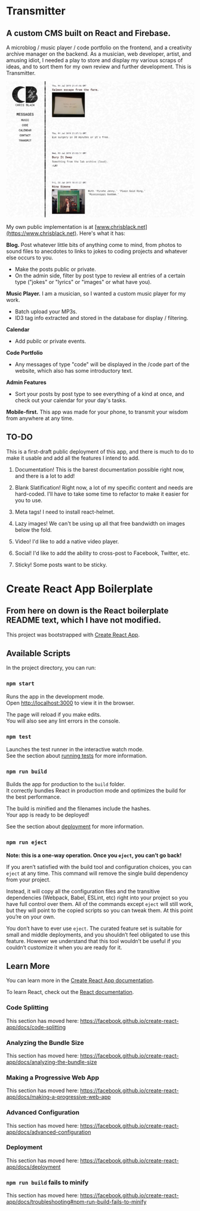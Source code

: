 # Transmitter

## A custom CMS built on React and Firebase.

A microblog / music player / code portfolio on the frontend, and a creativity archive manager on the backend. As a musician, web developer, artist, and amusing idiot, I needed a play to store and display my various scraps of ideas, and to sort them for my own review and further development. This is Transmitter.

![Transmitter public view.](./src/assets/img/screenshot.JPG)

My own public implementation is at [www.chrisblack.net](https://www.chrisblack.net). Here's what it has:

**Blog.** Post whatever little bits of anything come to mind, from photos to sound files to anecdotes to links to jokes to coding projects and whatever else occurs to you.

- Make the posts public or private.
- On the admin side, filter by post type to review all entries of a certain type ("jokes" or "lyrics" or "images" or what have you).

**Music Player.** I am a musician, so I wanted a custom music player for my work.

- Batch upload your MP3s.
- ID3 tag info extracted and stored in the database for display / filtering.

**Calendar**

- Add pubilc or private events.

**Code Portfolio**

- Any messages of type "code" will be displayed in the /code part of the website, which also has some introductory text.

**Admin Features**

- Sort your posts by post type to see everything of a kind at once, and check out your calendar for your day's tasks.

**Mobile-first.** This app was made for your phone, to transmit your wisdom from anywhere at any time.

## TO-DO

This is a first-draft public deployment of this app, and there is much to do to make it usable and add all the features I intend to add.

1. Documentation! This is the barest documentation possible right now, and there is a lot to add!

2. Blank Slatification! Right now, a lot of my specific content and needs are hard-coded. I'll have to take some time to refactor to make it easier for you to use.

3. Meta tags! I need to install react-helmet.

4. Lazy images! We can't be using up all that free bandwidth on images below the fold.

5. Video! I'd like to add a native video player.

6. Social! I'd like to add the ability to cross-post to Facebook, Twitter, etc.

7. Sticky! Some posts want to be sticky.

# Create React App Boilerplate

## From here on down is the React boilerplate README text, which I have not modified.

This project was bootstrapped with [Create React App](https://github.com/facebook/create-react-app).

## Available Scripts

In the project directory, you can run:

### `npm start`

Runs the app in the development mode.<br>
Open [http://localhost:3000](http://localhost:3000) to view it in the browser.

The page will reload if you make edits.<br>
You will also see any lint errors in the console.

### `npm test`

Launches the test runner in the interactive watch mode.<br>
See the section about [running tests](https://facebook.github.io/create-react-app/docs/running-tests) for more information.

### `npm run build`

Builds the app for production to the `build` folder.<br>
It correctly bundles React in production mode and optimizes the build for the best performance.

The build is minified and the filenames include the hashes.<br>
Your app is ready to be deployed!

See the section about [deployment](https://facebook.github.io/create-react-app/docs/deployment) for more information.

### `npm run eject`

**Note: this is a one-way operation. Once you `eject`, you can’t go back!**

If you aren’t satisfied with the build tool and configuration choices, you can `eject` at any time. This command will remove the single build dependency from your project.

Instead, it will copy all the configuration files and the transitive dependencies (Webpack, Babel, ESLint, etc) right into your project so you have full control over them. All of the commands except `eject` will still work, but they will point to the copied scripts so you can tweak them. At this point you’re on your own.

You don’t have to ever use `eject`. The curated feature set is suitable for small and middle deployments, and you shouldn’t feel obligated to use this feature. However we understand that this tool wouldn’t be useful if you couldn’t customize it when you are ready for it.

## Learn More

You can learn more in the [Create React App documentation](https://facebook.github.io/create-react-app/docs/getting-started).

To learn React, check out the [React documentation](https://reactjs.org/).

### Code Splitting

This section has moved here: https://facebook.github.io/create-react-app/docs/code-splitting

### Analyzing the Bundle Size

This section has moved here: https://facebook.github.io/create-react-app/docs/analyzing-the-bundle-size

### Making a Progressive Web App

This section has moved here: https://facebook.github.io/create-react-app/docs/making-a-progressive-web-app

### Advanced Configuration

This section has moved here: https://facebook.github.io/create-react-app/docs/advanced-configuration

### Deployment

This section has moved here: https://facebook.github.io/create-react-app/docs/deployment

### `npm run build` fails to minify

This section has moved here: https://facebook.github.io/create-react-app/docs/troubleshooting#npm-run-build-fails-to-minify
